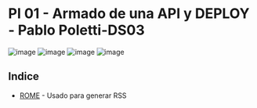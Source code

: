# PI 01 - Armado de una API y DEPLOY - Pablo Poletti-DS03

![image](https://user-images.githubusercontent.com/104991677/190503976-3775245b-9294-49ce-8442-a8b5c177c4ff.png)
![image](https://user-images.githubusercontent.com/104991677/190503233-759a3388-1d0b-45a1-9722-b6d07fcec1f1.png)
![image](https://user-images.githubusercontent.com/104991677/190503599-63abf0b9-49ed-430f-ab2a-b50280e42e90.png)
![image](https://user-images.githubusercontent.com/104991677/190502968-d9ee89ba-ae3c-4312-9c53-fcdadf7a0fb3.png)


## Indice




* [ROME](https://rometools.github.io/rome/) - Usado para generar RSS
